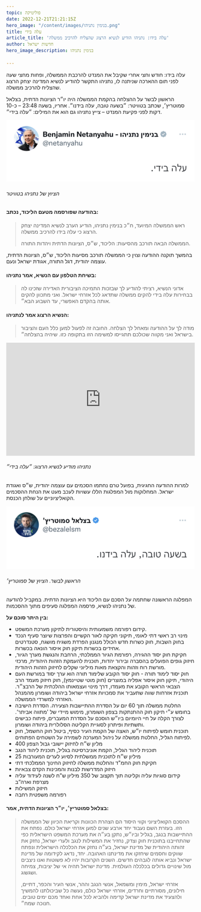 ```yaml
---
topic: פוליטיקה
date: 2022-12-21T21:21:15Z
hero_image: "/content/images/בנימין נתניהו.png"
title: עלה בידי
article_title: 'עלה בידו: נתניהו הודיע לנשיא הרצוג שהצליח להרכיב ממשלה'
author: חדשות ישראל
hero_image_description: בנימין נתניהו

---
```

עלה בידו: חודש וחצי אחרי שקיבל את המנדט להרכבת הממשלה, ופחות מחצי שעה לפני תום ההארכה שניתנה לו, נתניהו התקשר להודיע לנשיא המדינה יצחק הרצוג שהצליח להרכיב ממשלה.

הראשון לבשר על ההצלחה בהקמת הממשלה היה יו״ר הציונות הדתית, בצלאל סמוטריץ׳, שכתב בטוויטר: ״בשעה טובה, עלה בידנו״. אחריו, בשעה 23:48 – כ-10 דקות לפני פקיעת המנדט – צייץ נתניהו גם הוא את המילים: ״עלה בידי״.

![](/content/images/img_6718.jpg)

###### הציוץ של נתניהו בטוויטר

#### בהודעה שפורסמה מטעם הליכוד, נכתב:

> ראש הממשלה המיועד, ח״כ בנימין נתניהו, הודיע הערב לנשיא המדינה יצחק הרצוג כי עלה בידו להרכיב ממשלה.
>
> הממשלה הבאה תורכב מהסיעות: הליכוד, ש״ס, הציונות הדתית ויהדות התורה.

בהמשך תוקנה ההודעה וצוין כי הממשלה תורכב מסיעות הליכוד, ש״ס, הציונות הדתית, עוצמה יהודית, דגל התורה, אגודת ישראל ונעם.

#### בשיחת הטלפון עם הנשיא, אמר נתניהו:

> אדוני הנשיא, רציתי להודיע לך שבזכות התמיכה הציבורית האדירה שזכינו לה בבחירות עלה בידי להקים ממשלה שתדאג לכל אזרחי ישראל. ואני מתכוון להקים אותה בהקדם האפשרי, עד השבוע הבא״.

#### הנשיא הרצוג אמר לנתניהו:

> מודה לך על ההודעה ומאחל לך הצלחה. החובה זה לפעול למען כלל העם והציבור בישראל ואני מקווה שכולכם תתגייסו למשימה הזו בתקופה כזו. שיהיה בהצלחה״.

<div style="padding:60% 0 0 0;position:relative;"><iframe src="https://player.vimeo.com/video/783449734?h=31b9d2b800&amp;badge=0&amp;autopause=0&amp;player_id=0&amp;app_id=58479" frameborder="0" allow="autoplay; fullscreen; picture-in-picture" allowfullscreen style="position:absolute;top:0;left:0;width:100%;height:100%;" title="נתניהו הודיע להרצוג: ״עלה בידי״"></iframe></div><script src="https://player.vimeo.com/api/player.js"></script>

###### נתניהו מודיע לנשיא הרצוג: ״עלה בידי״

למרות ההודעה החגיגית, בפועל טרם נחתמו הסכמים עם עוצמה יהודית, ש״ס ואגודת ישראל. המחלוקות מול המפלגות הללו עשויות לעכב מעט את הנחת ההסכמים הקואליציוניים על שולחן הכנסת.

![](/content/images/img_6717.jpg)

###### הראשון לבשר. הציוץ של סמוטריץ׳

המפלגה הראשונה שחתמה על הסכם עם הליכוד היא הציונות הדתית. במקביל להודעה של נתניהו לנשיא, פרסמה המפלגה סעיפים מתוך ההסכמות.

**בין היתר סוכם על:**

* קידום רפורמה משמעותית והיסטורית לתיקון מערכת המשפט.
* מינוי רב ראשי דתי לאומי, תיקוני חקיקה לאור הקשיים והפרצות שיוצר סעיף הנכד בחוק השבות, חוק כשרות חדש הכולל מנגנון הפרדת משגיח מושגח, סטנדרטים אחידים בכשרות תיקון חוק איסור הונאה בכשרות.
* חקיקת חוק יסוד ההגירה, רפורמת הגיור הממלכתי, הרחבת והנגשת מערך הגיור, חיזוק גופים הפועלים בהסברה ובירור יהדות, תוכנית להעמקת הזהות היהודית, מרכזי מורשת רוח וזהות והקצאת מאות מיליוני שקלים לחיזוק הזהות היהודית.
* חוק יסוד לימוד תורה - חוק יסוד הקובע שלימוד תורה הוא ערך יסוד במורשת העם היהודי, תיקון חוק איסור אפליה במוצרים (חוק מוטי שטיינמץ), חוק חיזוק מעמד הרב הצבאי הראשי הקובע את מעמדו, דרך מינוי ועצמאותו ההלכתית של הרבצ״ר. תוכנית אזרחות שווה שתעביר את סמכויות אזרחי ישראל ביהודה ושומרון מהמנהל האזרחי למשרדי הממשלה.
* החלטת ממשלה תוך 60 יום על הסדרת ההתיישבות הצעירה. הסדרת הישיבה בחומש ע״י תיקון חוק ההתנתקות בצפון השומרון, מימוש מיידי של 'מתווה אביתר‘. לצורך הקלה על חיי היומיום ביו״ש הוסכם על הסדרת המעברים, פיתוח כבישים ותשתיות ופיתרון לסוגיית הקליטה הסלולרית ביהודה ושומרון.
* תוכנית חומש לפיתוח יו״ש, האצה של הקמת העיר כסיף, ביטול חוק החשמל, חוק לפיתוח הגליל, החלטת ממשלה על ניהול המערכה לשמירה על השטחים הפתוחים.
* 400 מליון ש״ח לחיזוק יישובי גבול הצפון
* תוכנית ליהוד הגליל, הקמת אוניברסיטה בגליל, תוכנית ליהוד הנגב
* 25 מיליון ש״ח לתוכנית ממשלתית לסיוע לערים המעורבות
* חקיקת חוק החמ"ד והחלטת ממשלה לחיזוק החינוך הממלכתי דתי
* חיזוק המדרשות לבנות והמכינות הקדם צבאיות
* קידום סוגיות עליה וקליטה תוך תקצוב של 350 מיליון ש"ח לשנה לעידוד עליה מצרפת וארה“ב
* חיזוק המשילות
* רפורמה משפטית רחבה

#### בצלאל סמוטריץ׳, יו״ר הציונות הדתית, אמר:

> ההסכם הקואליציוני וקווי היסוד הם הצהרת הכוונות וקריאת הכיוון של הממשלה הזו. בעזרת השם נעבוד יחד ארבע שנים למען אזרחי ישראל כולם. נפתח את ההתיישבות בנגב, בגליל וביו״ש, נתקן בע״ה את מערכת המשפט הישראלית כפי שהתחייבנו בתוכנית חוק וצדק, נחזיר את המשילות לנגב ולערי ישראל, נחזק את זהותה היהודית של מדינת ישראל, בע״ה נחזק את הכלכלה הישראלית ונפתח שווקים וחסמים שיחזקו את מדינתנו האהובה. יחד, נדאג לקידומה של מדינת ישראל ונביא אותה לגבהים חדשים. השנים הקרובות יהיו לא פשוטות ואנו ניצבים מול שינויים גדולים בכלכלה העולמית. מדינת ישראל תהיה אי של יציבות, צמיחה ושגשוג.
>
> אזרחי ישראל, מימין ומשמאל, אנשי הנגב וההר, אנשי העיר והכפר, דתיים, חילונים, מסורתיים וחרדים, אזרחי ישראל כולם, נעשה כל שביכולתנו להמשיך ולהצעיד את מדינת ישראל קדימה ולהביא לכל אחת ואחד מכם ימים טובים. חנוכה שמח״.